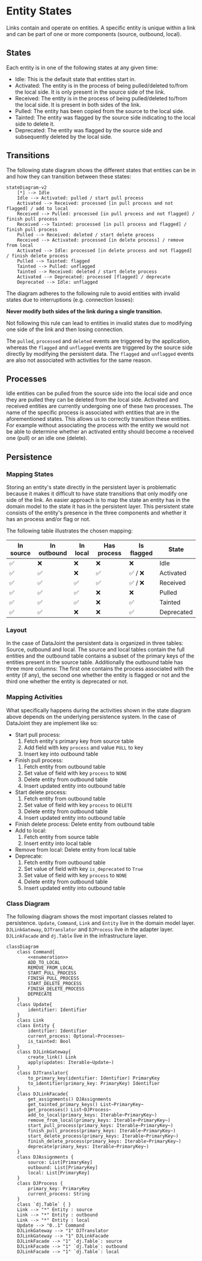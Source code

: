 # Entity States
Links contain and operate on entities. A specific entity is unique within a link and can be part of one or more components (source, outbound, local).

## States
Each entity is in one of the following states at any given time:
* Idle: This is the default state that entities start in.
* Activated: The entity is in the process of being pulled/deleted to/from the local side. It is only present in the source side of the link.
* Received: The entity is in the process of being pulled/deleted to/from the local side. It is present in both sides of the link.
* Pulled: The entity has been copied from the source to the local side.
* Tainted: The entity was flagged by the source side indicating to the local side to delete it.
* Deprecated: The entity was flagged by the source side and subsequently deleted by the local side.

## Transitions
The following state diagram shows the different states that entities can be in and how they can transition between these states:

```mermaid
stateDiagram-v2
    [*] --> Idle
    Idle --> Activated: pulled / start pull process
    Activated --> Received: processed [in pull process and not flagged] / add to local
    Received --> Pulled: processed [in pull process and not flagged] / finish pull process
    Received --> Tainted: processed [in pull process and flagged] / finish pull process
    Pulled --> Received: deleted / start delete process
    Received --> Activated: processed [in delete process] / remove from local
    Activated --> Idle: processed [in delete process and not flagged] / finish delete process
    Pulled --> Tainted: flagged
    Tainted --> Pulled: unflagged
    Tainted --> Received: deleted / start delete process
    Activated --> Deprecated: processed [flagged] / deprecate
    Deprecated --> Idle: unflagged
```

The diagram adheres to the following rule to avoid entities with invalid states due to interruptions (e.g. connection losses):

**Never modify both sides of the link during a single transition.**

Not following this rule can lead to entities in invalid states due to modifying one side of the link and then losing connection.

The `pulled`, `processed` and `deleted` events are triggered by the application, whereas the `flagged` and `unflagged` events are triggered by the source side directly by modifying the persistent data. The `flagged` and `unflagged` events are also not associated with activities for the same reason.

## Processes
Idle entities can be pulled from the source side into the local side and once they are pulled they can be deleted from the local side. Activated and received entities are currently undergoing one of these two processes. The name of the specific process is associated with entities that are in the aforementioned states. This allows us to correctly transition these entities. For example without associating the process with the entity we would not be able to determine whether an activated entity should become a received one (pull) or an idle one (delete).

## Persistence

### Mapping States
Storing an entity's state directly in the persistent layer is problematic because it makes it difficult to have state transitions that only modify one side of the link. An easier approach is to map the state an entity has in the domain model to the state it has in the persistent layer. This persistent state consists of the entity's presence in the three components and whether it has an process and/or flag or not.

The following table illustrates the chosen mapping:

| In source          | In outbound        | In local           | Has process        | Is flagged               | State      |
|--------------------|--------------------|--------------------|--------------------|--------------------------|------------|
| :white_check_mark: | :x:                | :x:                | :x:                | :x:                      | Idle       |
| :white_check_mark: | :white_check_mark: | :x:                | :white_check_mark: | :white_check_mark: / :x: | Activated  |
| :white_check_mark: | :white_check_mark: | :white_check_mark: | :white_check_mark: | :white_check_mark: / :x: | Received   |
| :white_check_mark: | :white_check_mark: | :white_check_mark: | :x:                | :x:                      | Pulled     |
| :white_check_mark: | :white_check_mark: | :white_check_mark: | :x:                | :white_check_mark:       | Tainted    |
| :white_check_mark: | :white_check_mark: | :x:                | :x:                | :white_check_mark:       | Deprecated |

### Layout
In the case of DataJoint the persistent data is organized in three tables: Source, outbound and local. The source and local tables contain the full entities and the outbound table contains a subset of the primary keys of the entities present in the source table. Additionally the outbound table has three more columns: The first one contains the process associated with the entity (if any), the second one whether the entity is flagged or not and the third one whether the entity is deprecated or not.

### Mapping Activities
What specifically happens during the activities shown in the state diagram above depends on the underlying persistence system. In the case of DataJoint they are implement like so:
* Start pull process:
    1. Fetch entity's primary key from source table
    2. Add field with key `process` and value `PULL` to key
    3. Insert key into outbound table
* Finish pull process:
    1. Fetch entity from outbound table
    2. Set value of field with key `process` to `NONE`
    3. Delete entity from outbound table
    4. Insert updated entity into outbound table
* Start delete process:
    1. Fetch entity from outbound table
    2. Set value of field with key `process` to `DELETE`
    3. Delete entity from outbound table
    4. Insert updated entity into outbound table
* Finish delete process: Delete entity from outbound table
* Add to local:
    1. Fetch entity from source table
    2. Insert entity into local table
* Remove from local: Delete entity from local table
* Deprecate:
    1. Fetch entity from outbound table
    2. Set value of field with key `is_deprecated` to `True`
    3. Set value of field with key `process` to `NONE`
    4. Delete entity from outbound table
    5. Insert updated entity into outbound table

### Class Diagram
The following diagram shows the most important classes related to persistence. `Update`, `Command`, `Link` and `Entity` live in the domain model layer. `DJLinkGateway`, `DJTranslator` and `DJProcess` live in the adapter layer. `DJLinkFacade` and `dj.Table` live in the infrastructure layer.

```mermaid
classDiagram
    class Command{
        <<enumeration>>
        ADD_TO_LOCAL
        REMOVE_FROM_LOCAL
        START_PULL_PROCESS
        FINISH_PULL_PROCESS
        START_DELETE_PROCESS
        FINISH_DELETE_PROCESS
        DEPRECATE
    }
    class Update{
        identifier: Identifier
    }
    class Link
    class Entity {
        identifier: Identifier
        current_process: Optional~Processes~
        is_tainted: Bool
    }
    class DJLinkGateway{
        create_link() Link
        apply(updates: Iterable~Update~)
    }
    class DJTranslator{
        to_primary_key(identifier: Identifier) PrimaryKey
        to_identifier(primary_key: PrimaryKey) Identifier
    }
    class DJLinkFacade{
        get_assignments() DJAssignments
        get_tainted_primary_keys() List~PrimaryKey~
        get_processes() List~DJProcess~
        add_to_local(primary_keys: Iterable~PrimaryKey~)
        remove_from_local(primary_keys: Iterable~PrimaryKey~)
        start_pull_process(primary_keys: Iterable~PrimaryKey~)
        finish_pull_process(primary_keys: Iterable~PrimaryKey~)
        start_delete_process(primary_keys: Iterable~PrimaryKey~)
        finish_delete_process(primary_keys: Iterable~PrimaryKey~)
        deprecate(primary_keys: Iterable~PrimaryKey~)
    }
    class DJAssignments {
        source: List[PrimaryKey]
        outbound: List[PrimaryKey]
        local: List[PrimaryKey]
    }
    class DJProcess {
        primary_key: PrimaryKey
        current_process: String
    }
    class `dj.Table` { }
    Link --> "*" Entity : source
    Link --> "*" Entity : outbound
    Link --> "*" Entity : local
    Update --> "0..1" Command
    DJLinkGateway --> "1" DJTranslator
    DJLinkGateway --> "1" DJLinkFacade
    DJLinkFacade --> "1" `dj.Table`: source
    DJLinkFacade --> "1" `dj.Table`: outbound
    DJLinkFacade --> "1" `dj.Table`: local
```
